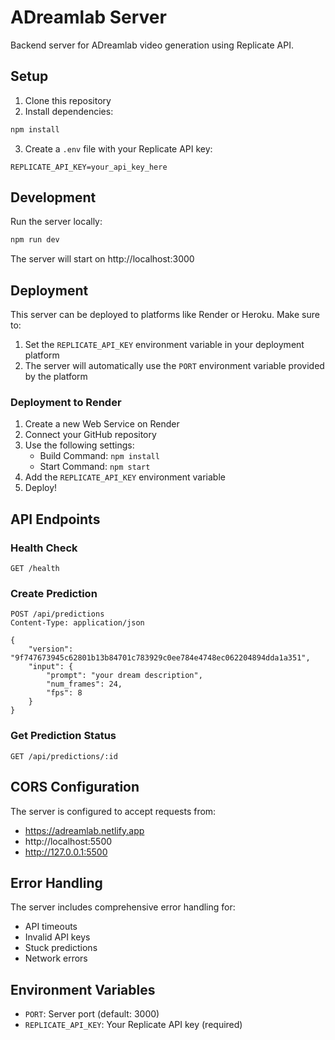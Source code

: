 # ADreamlab Server

Backend server for ADreamlab video generation using Replicate API.

## Setup

1. Clone this repository
2. Install dependencies:
```bash
npm install
```
3. Create a `.env` file with your Replicate API key:
```
REPLICATE_API_KEY=your_api_key_here
```

## Development

Run the server locally:
```bash
npm run dev
```

The server will start on http://localhost:3000

## Deployment

This server can be deployed to platforms like Render or Heroku. Make sure to:

1. Set the `REPLICATE_API_KEY` environment variable in your deployment platform
2. The server will automatically use the `PORT` environment variable provided by the platform

### Deployment to Render

1. Create a new Web Service on Render
2. Connect your GitHub repository
3. Use the following settings:
   - Build Command: `npm install`
   - Start Command: `npm start`
4. Add the `REPLICATE_API_KEY` environment variable
5. Deploy!

## API Endpoints

### Health Check
```
GET /health
```

### Create Prediction
```
POST /api/predictions
Content-Type: application/json

{
    "version": "9f747673945c62801b13b84701c783929c0ee784e4748ec062204894dda1a351",
    "input": {
        "prompt": "your dream description",
        "num_frames": 24,
        "fps": 8
    }
}
```

### Get Prediction Status
```
GET /api/predictions/:id
```

## CORS Configuration

The server is configured to accept requests from:
- https://adreamlab.netlify.app
- http://localhost:5500
- http://127.0.0.1:5500

## Error Handling

The server includes comprehensive error handling for:
- API timeouts
- Invalid API keys
- Stuck predictions
- Network errors

## Environment Variables

- `PORT`: Server port (default: 3000)
- `REPLICATE_API_KEY`: Your Replicate API key (required)
